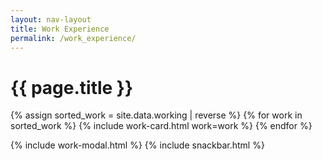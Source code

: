 ```yaml
---
layout: nav-layout
title: Work Experience
permalink: /work_experience/
---
```


<div class="work-container">
  <h1 class="section-header">{{ page.title }}</h1>

  <div class="work-list">
    {% assign sorted_work = site.data.working | reverse %}
    {% for work in sorted_work %}
      {% include work-card.html work=work %}
    {% endfor %}
  </div>
</div>

{% include work-modal.html %}
{% include snackbar.html %}